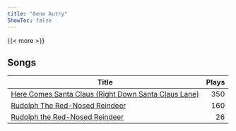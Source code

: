 ```yaml
---
title: "Gene Autry"
ShowToc: false
---
```


{{< more >}}

## Songs
Title | Plays 
----- | -----: 
[Here Comes Santa Claus (Right Down Santa Claus Lane)](/songs/here-comes-santa-claus-right-down-santa-claus-lane) | 350
[Rudolph The Red-Nosed Reindeer](/songs/rudolph-the-red-nosed-reindeer) | 160
[Rudolph the Red-Nosed Reindeer](/songs/rudolph-the-red-nosed-reindeer) | 26

